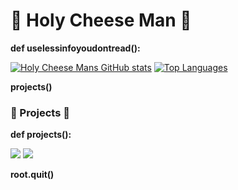 # 🧀 Holy Cheese Man 🧀

**def uselessinfoyoudontread():**

[![Holy Cheese Mans GitHub stats](https://github-readme-stats.vercel.app/api?username=holycheeseman&theme=dark)](https://github.com/holycheeseman/github-readme-stats)
[![Top Languages](https://github-readme-stats.vercel.app/api/top-langs/?username=holycheeseman&theme=dark&layout=compact&card_width=500)](https://github.com/holycheeseman/github-readme-stats)

**projects()**

### 🧀 Projects 🧀

**def projects():**

[<img src="https://i.imgur.com/0PXigEt.png">](https://github.com/HolyCheeseMan/Cheese-Scripting/blob/Main/README.md)
[<img src="https://i.imgur.com/neg1ODw.png">](https://github.com/HolyCheeseMan/CheeseScriptingPLUS?tab=readme-ov-file)

**root.quit()**
